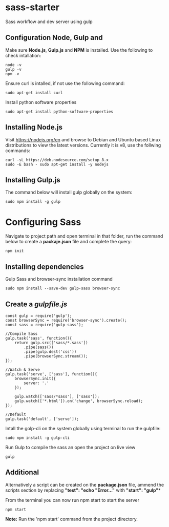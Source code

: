 # sass-starter
Sass workflow and dev server using gulp

## Configuration Node, Gulp and
Make sure **Node.js**, **Gulp.js** and **NPM** is installed. Use the following to check intallation:
```
node -v
gulp -v
npm -v
```
Ensure curl is intalled, if not use the following command:
```
sudo apt-get install curl
```

Install python software properties
```
sudo apt-get install python-software-properties
```
## Installing **Node.js**
Visit https://nodejs.org/en and browse to Debian and Ubuntu based Linux distributions to view the latest versions. Currently it is v8, use the follwing commands:
```
curl -sL https://deb.nodesource.com/setup_8.x
sudo -E bash - sudo apt-get install -y nodejs
```

## Installing **Gulp.js**
The command below will install gulp globally on the system:
```
sudo npm install -g gulp
```

# Configuring Sass
Navigate to project path and open terminal in that folder, run the command below to create a **packaje.json** file and complete the query:
```
npm init
```

## Installing dependencies
Gulp Sass and browser-sync installation command
```
sudo npm install --save-dev gulp-sass browser-sync
```

## Create a *gulpfile.js*
```
const gulp = require('gulp');
const browserSync = require('browser-sync').create();
const sass = require('gulp-sass');

//Compile Sass
gulp.task('sass', function(){
	return gulp.src(['sass/*.sass'])
		.pipe(sass())
		.pipe(gulp.dest('css'))
		.pipe(browserSync.stream());
});

//Watch & Serve
gulp.task('serve', ['sass'], function(){
	browserSync.init({
		server: '.'
	});

	gulp.watch(['sass/*sass'], ['sass']);
	gulp.watch(['*.html']).on('change', browserSync.reload);
});

//Default
gulp.task('default', ['serve']);
```

Intall the golp-cli on the system globally using terminal to run the gulpfile:
```
sudo npm install -g gulp-cli
```
Run Gulp to compile the sass an open the project on live view
```
gulp
```

## Additional
Alternatively a script can be created on the **package.json** file, ammend the scripts section by replacing **"test": "echo \"Error..."** with **"start": "gulp"***

From the terminal you can now run npm start to start the server
```
npm start
```

**Note:** Run the 'npm start' command from the project directory.

